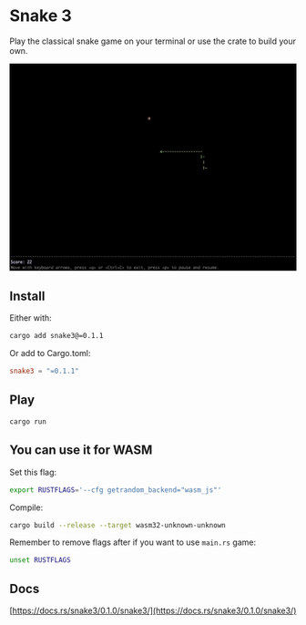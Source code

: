 # Snake 3

Play the classical snake game on your terminal or use the crate to build your own.

![snake game](https://raw.githubusercontent.com/ciurana-life/snake3/refs/heads/main/img/image.png)

## Install
Either with:
```bash
cargo add snake3@=0.1.1
```

Or add to Cargo.toml:
```toml
snake3 = "=0.1.1"
```

## Play
```bash
cargo run
```

## You can use it for WASM
Set this flag:
```bash
export RUSTFLAGS='--cfg getrandom_backend="wasm_js"'
```
Compile:
```bash
cargo build --release --target wasm32-unknown-unknown
```
Remember to remove flags after if you want to use `main.rs` game:
```bash
unset RUSTFLAGS
```


## Docs

[https://docs.rs/snake3/0.1.0/snake3/](https://docs.rs/snake3/0.1.0/snake3/)
